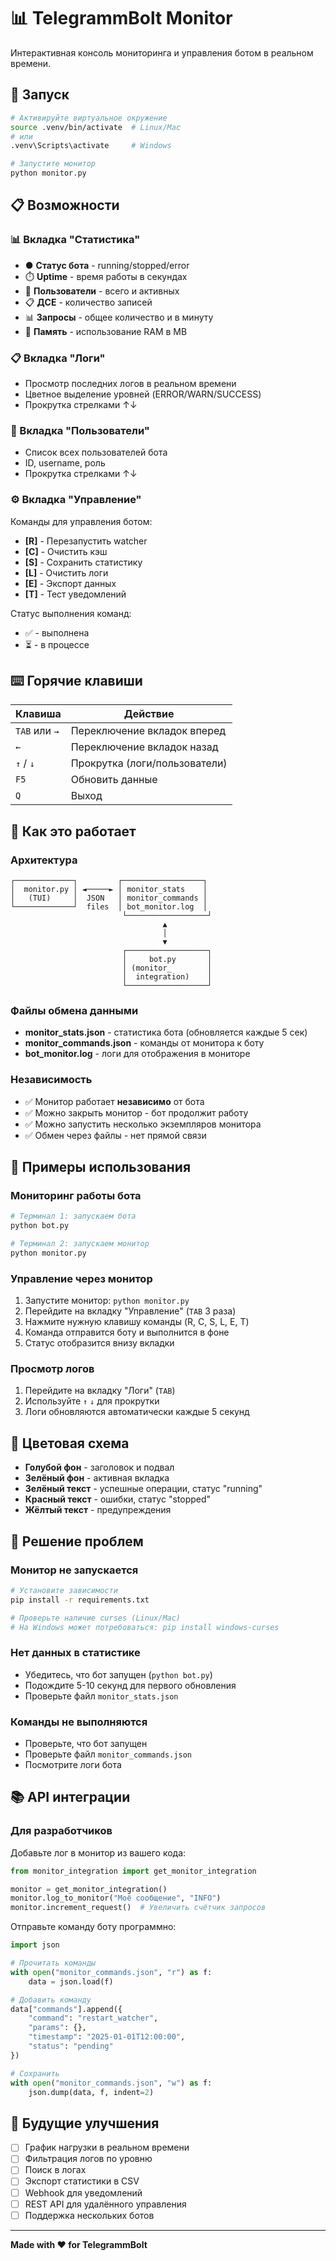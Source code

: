 # 📊 TelegrammBolt Monitor

Интерактивная консоль мониторинга и управления ботом в реальном времени.

## 🚀 Запуск

```bash
# Активируйте виртуальное окружение
source .venv/bin/activate  # Linux/Mac
# или
.venv\Scripts\activate     # Windows

# Запустите монитор
python monitor.py
```

## 📋 Возможности

### 📊 Вкладка "Статистика"
- ● **Статус бота** - running/stopped/error
- ⏱️  **Uptime** - время работы в секундах
- 👥 **Пользователи** - всего и активных
- 📋 **ДСЕ** - количество записей
- 📊 **Запросы** - общее количество и в минуту
- 💾 **Память** - использование RAM в MB

### 📋 Вкладка "Логи"
- Просмотр последних логов в реальном времени
- Цветное выделение уровней (ERROR/WARN/SUCCESS)
- Прокрутка стрелками ↑↓

### 👥 Вкладка "Пользователи"
- Список всех пользователей бота
- ID, username, роль
- Прокрутка стрелками ↑↓

### ⚙️ Вкладка "Управление"
Команды для управления ботом:

- **[R]** - Перезапустить watcher
- **[C]** - Очистить кэш
- **[S]** - Сохранить статистику
- **[L]** - Очистить логи
- **[E]** - Экспорт данных
- **[T]** - Тест уведомлений

Статус выполнения команд:
- ✅ - выполнена
- ⏳ - в процессе

## ⌨️ Горячие клавиши

| Клавиша | Действие |
|---------|----------|
| `TAB` или `→` | Переключение вкладок вперед |
| `←` | Переключение вкладок назад |
| `↑` / `↓` | Прокрутка (логи/пользователи) |
| `F5` | Обновить данные |
| `Q` | Выход |

## 🔧 Как это работает

### Архитектура
```
┌─────────────┐         ┌──────────────────┐
│  monitor.py │ ◄─────► │ monitor_stats    │
│   (TUI)     │  JSON   │ monitor_commands │
└─────────────┘  files  │ bot_monitor.log  │
                         └──────────────────┘
                                  ▲
                                  │
                                  ▼
                         ┌──────────────────┐
                         │     bot.py       │
                         │ (monitor_        │
                         │  integration)    │
                         └──────────────────┘
```

### Файлы обмена данными

- **monitor_stats.json** - статистика бота (обновляется каждые 5 сек)
- **monitor_commands.json** - команды от монитора к боту
- **bot_monitor.log** - логи для отображения в мониторе

### Независимость
- ✅ Монитор работает **независимо** от бота
- ✅ Можно закрыть монитор - бот продолжит работу
- ✅ Можно запустить несколько экземпляров монитора
- ✅ Обмен через файлы - нет прямой связи

## 📝 Примеры использования

### Мониторинг работы бота
```bash
# Терминал 1: запускаем бота
python bot.py

# Терминал 2: запускаем монитор
python monitor.py
```

### Управление через монитор
1. Запустите монитор: `python monitor.py`
2. Перейдите на вкладку "Управление" (`TAB` 3 раза)
3. Нажмите нужную клавишу команды (R, C, S, L, E, T)
4. Команда отправится боту и выполнится в фоне
5. Статус отобразится внизу вкладки

### Просмотр логов
1. Перейдите на вкладку "Логи" (`TAB`)
2. Используйте `↑` `↓` для прокрутки
3. Логи обновляются автоматически каждые 5 секунд

## 🎨 Цветовая схема

- **Голубой фон** - заголовок и подвал
- **Зелёный фон** - активная вкладка
- **Зелёный текст** - успешные операции, статус "running"
- **Красный текст** - ошибки, статус "stopped"
- **Жёлтый текст** - предупреждения

## 🐛 Решение проблем

### Монитор не запускается
```bash
# Установите зависимости
pip install -r requirements.txt

# Проверьте наличие curses (Linux/Mac)
# На Windows может потребоваться: pip install windows-curses
```

### Нет данных в статистике
- Убедитесь, что бот запущен (`python bot.py`)
- Подождите 5-10 секунд для первого обновления
- Проверьте файл `monitor_stats.json`

### Команды не выполняются
- Проверьте, что бот запущен
- Проверьте файл `monitor_commands.json`
- Посмотрите логи бота

## 📚 API интеграции

### Для разработчиков

Добавьте лог в монитор из вашего кода:

```python
from monitor_integration import get_monitor_integration

monitor = get_monitor_integration()
monitor.log_to_monitor("Моё сообщение", "INFO")
monitor.increment_request()  # Увеличить счётчик запросов
```

Отправьте команду боту программно:

```python
import json

# Прочитать команды
with open("monitor_commands.json", "r") as f:
    data = json.load(f)

# Добавить команду
data["commands"].append({
    "command": "restart_watcher",
    "params": {},
    "timestamp": "2025-01-01T12:00:00",
    "status": "pending"
})

# Сохранить
with open("monitor_commands.json", "w") as f:
    json.dump(data, f, indent=2)
```

## 🔮 Будущие улучшения

- [ ] График нагрузки в реальном времени
- [ ] Фильтрация логов по уровню
- [ ] Поиск в логах
- [ ] Экспорт статистики в CSV
- [ ] Webhook для уведомлений
- [ ] REST API для удалённого управления
- [ ] Поддержка нескольких ботов

---

**Made with ❤️ for TelegrammBolt**
